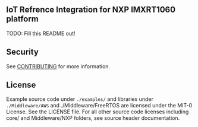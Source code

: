 ## IoT Refrence Integration for NXP IMXRT1060 platform

TODO: Fill this README out!


## Security

See [CONTRIBUTING](CONTRIBUTING.md#security-issue-notifications) for more information.

## License

Example source code under `./examples/` and libraries under `./Middleware/AWS` and ./Middleware/FreeRTOS are licensed under the MIT-0 License. See the LICENSE file. For all other source code licenses including core/ and Middleware/NXP folders, see source header documentation.
